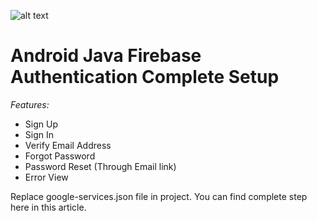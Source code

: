 ![alt text](https://firebase.google.com/downloads/brand-guidelines/PNG/logo-built_black.png)

# Android Java Firebase Authentication Complete Setup


_*_Features:_*_
*  Sign Up 
*  Sign In
*  Verify Email Address 
*  Forgot Password
*  Password Reset (Through Email link)
*  Error View

  Replace google-services.json file in project. You can find complete step here in this article.



